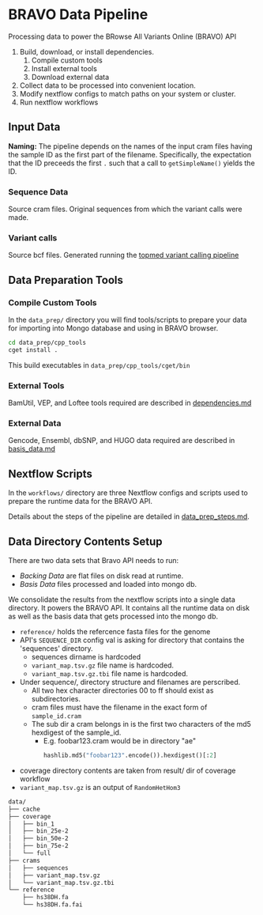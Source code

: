 # BRAVO Data Pipeline
Processing data to power the BRowse All Variants Online (BRAVO) API

1. Build, download, or install dependencies.
    1. Compile custom tools
    1. Install external tools
    1. Download external data
1. Collect data to be processed into convenient location.
1. Modify nextflow configs to match paths on your system or cluster.
1. Run nextflow workflows

## Input Data
**Naming:** The pipeline depends on the names of the input cram files having the sample ID as the first part of the filename.
Specifically, the expectation that the ID preceeds the first `.` such that a call to `getSimpleName()` yields the ID.

### Sequence Data
Source cram files.  Original sequences from which the variant calls were made.

### Variant calls
Source bcf files. Generated running the [topmed variant calling pipeline](https://github.com/statgen/topmed_variant_calling) 

## Data Preparation Tools

### Compile Custom Tools
In the `data_prep/` directory you will find tools/scripts to prepare your data for importing into Mongo database and using in BRAVO browser.

```sh
cd data_prep/cpp_tools
cget install .
```
This build executables in `data_prep/cpp_tools/cget/bin`

### External Tools
BamUtil, VEP, and Loftee tools required are described in [dependencies.md](dependencies.md)

### External Data
Gencode, Ensembl, dbSNP, and HUGO data required are described in [basis\_data.md](basis_data.md)

## Nextflow Scripts
In the `workflows/` directory are three Nextflow configs and scripts used to prepare the runtime data for the BRAVO API.

Details about the steps of the pipeline are detailed in [data\_prep\_steps.md](data_prep_steps.md).

## Data Directory Contents Setup

There are two data sets that Bravo API needs to run:
- *Backing Data* are flat files on disk read at runtime.
- *Basis Data* files processed and loaded into mongo db.

We consolidate the results from the nextflow scripts into a single data directory.
It powers the BRAVO API.
It contains all the runtime data on disk as well as the basis data that gets processed into the mongo db.

- `reference/` holds the refercence fasta files for the genome
- API's `SEQUENCE_DIR` config val is asking for directory that contains the 'sequences' directory.
  - sequences dirname is hardcoded
  - `variant_map.tsv.gz` file name is hardcoded.
  - `variant_map.tsv.gz.tbi` file name is hardcoded.
- Under sequence/, directory structure and filenames are perscribed.
  - All two hex character directories 00 to ff should exist as subdirectories.
  - cram files must have the filename in the exact form of `sample_id.cram`
  - The sub dir a cram belongs in is the first two characters of the md5 hexdigest of the sample_id.
    - E.g. foobar123.cram would be in directory "ae"
        ```python
        hashlib.md5("foobar123".encode()).hexdigest()[:2]
        ```
- coverage directory contents are taken from result/ dir of coverage workflow
- `variant_map.tsv.gz` is an output of `RandomHetHom3`
    

```sh
data/
├── cache
├── coverage
│   ├── bin_1
│   ├── bin_25e-2
│   ├── bin_50e-2
│   ├── bin_75e-2
│   └── full
├── crams
│   ├── sequences
│   ├── variant_map.tsv.gz
│   └── variant_map.tsv.gz.tbi
└── reference
    ├── hs38DH.fa
    └── hs38DH.fa.fai
```
